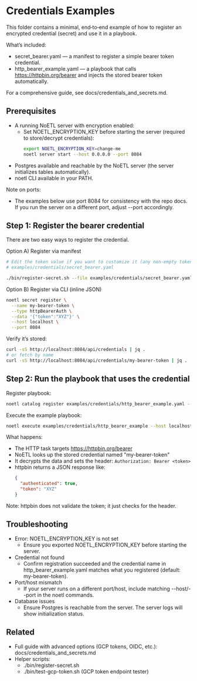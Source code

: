 # Credentials Examples

This folder contains a minimal, end‑to‑end example of how to register an encrypted credential (secret) and use it in a playbook.

What’s included:
- secret_bearer.yaml — a manifest to register a simple bearer token credential.
- http_bearer_example.yaml — a playbook that calls https://httpbin.org/bearer and injects the stored bearer token automatically.

For a comprehensive guide, see docs/credentials_and_secrets.md.


## Prerequisites
- A running NoETL server with encryption enabled:
  - Set NOETL_ENCRYPTION_KEY before starting the server (required to store/decrypt credentials):
    ```bash
    export NOETL_ENCRYPTION_KEY=change-me
    noetl server start --host 0.0.0.0 --port 8084
    ```
- Postgres available and reachable by the NoETL server (the server initializes tables automatically).
- noetl CLI available in your PATH.

Note on ports:
- The examples below use port 8084 for consistency with the repo docs. If you run the server on a different port, adjust --port accordingly.


## Step 1: Register the bearer credential
There are two easy ways to register the credential.

Option A) Register via manifest
```bash
# Edit the token value if you want to customize it (any non-empty token is fine for httpbin)
# examples/credentials/secret_bearer.yaml

./bin/register-secret.sh --file examples/credentials/secret_bearer.yaml --port 8084
```

Option B) Register via CLI (inline JSON)
```bash
noetl secret register \
  --name my-bearer-token \
  --type httpBearerAuth \
  --data '{"token":"XYZ"}' \
  --host localhost \
  --port 8084
```

Verify it’s stored:
```bash
curl -sS http://localhost:8084/api/credentials | jq .
# or fetch by name
curl -sS http://localhost:8084/api/credentials/my-bearer-token | jq .
```


## Step 2: Run the playbook that uses the credential
Register playbook:
```bash
noetl catalog register examples/credentials/http_bearer_example.yaml --port 8084
```

Execute the example playbook:
```bash
noetl execute examples/credentials/http_bearer_example --host localhost --port 8084
```

What happens:
- The HTTP task targets https://httpbin.org/bearer
- NoETL looks up the stored credential named "my-bearer-token"
- It decrypts the data and sets the header: `Authorization: Bearer <token>`
- httpbin returns a JSON response like:
  ```json
  {
    "authenticated": true,
    "token": "XYZ"    
  }
  ```
Note: httpbin does not validate the token; it just checks for the header.


## Troubleshooting
- Error: NOETL_ENCRYPTION_KEY is not set
  - Ensure you exported NOETL_ENCRYPTION_KEY before starting the server.
- Credential not found
  - Confirm registration succeeded and the credential name in http_bearer_example.yaml matches what you registered (default: my-bearer-token).
- Port/host mismatch
  - If your server runs on a different port/host, include matching --host/--port in the noetl commands.
- Database issues
  - Ensure Postgres is reachable from the server. The server logs will show initialization status.


## Related
- Full guide with advanced options (GCP tokens, OIDC, etc.): docs/credentials_and_secrets.md
- Helper scripts:
  - ./bin/register-secret.sh
  - ./bin/test-gcp-token.sh (GCP token endpoint tester)

